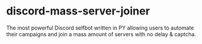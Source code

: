 # discord-mass-server-joiner
The most powerful Discord selfbot written in PY allowing users to automate their campaigns and join a mass amount of servers with no delay &amp; captcha.
 
 
 
 
 
